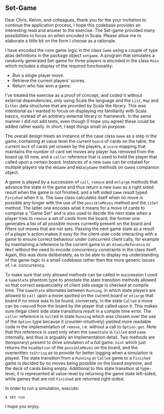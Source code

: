 ## Set-Game

Dear Chris, Kelvin, and colleagues, thank you for the your invitation to continue the application process, I hope this codebase provides an interesting read and answer to the exercise.  The Set-game provided many possibilities to focus on when encoded in Scala.  Please allow me to elaborate a little bit on the form I choose as a rationale.

I have encoded the core game logic in the class `Game` using a couple of type alias definitions in the package object `setgame`.  A program that simulates a randomly generated Set-game for three players is encoded in the class `Main` which includes a display of the required functionality:

- Run a single player move.
- Retrieve the current players' scores.
- Return who has won a game.

I've treated the exercise as a proof of concept, and coded it without external dependencies, only using Scala the language and the `List`, `Map` and `Either` data structures that are provided by Scala the library.  This was intentional as I wanted to focus on displaying my familiarity with Scala basics, instead of an arbitrary external library or framework.  In the same manner I did not add tests, even though (I hope you agree) these could be added rather easily.  In short, I kept things small on purpose.

The overall design treats an instance of the case class `Game` as a step in the game, containing at value level the current `board` of cards on the table, the current `deck` of cards yet unseen by the players, a `score` mapping that maintains the number of card set moves any player has removed from the board up till now, and a `caller` reference that is used to hold the player that called upon a certain board.  Instances of a new `Game` can be created for multiple players via the `mkGame` and `mkEasyGame` methods on `Game`s companion object.

A game is played by a succession of `call`, `remove` and `enlarge` methods that advance the state in the game and thus return a new `Game` as a right sided result when the game is not finished, and a left sided `Game` result typed `Finished` when it is.  The `Game` class calculates itself when no move is possible any longer with the use of the `possibleMoves` method and the `isSet` method.  The latter one encodes what it means for a move of cards to comprise a "Game Set" and is also used to decide the next state when a player tries to `remove` a set of cards from the board, the former one generates a list of all possible moves currently present on the board and filters out moves that are not sets.  Passing the next game state as a result of a player's action makes it easy for the client-side code interacting with a game to ensure correct behaviour under concurrent client calls, for example by maintaining a reference to the current game in an `AtomicReference` or `MRef` without the need to encode concurrency constraints in the class itself.  Again, this was done deliberately, as to be able to display my understanding of the game logic in a small codebase rather then the more generic issues of, i.e. concurrency.

To make sure that only allowed methods can be called in succession I used a `GameState` phantom type to annotate the state transition methods allowed so that correct sequenciality of client side usage is checked at compile time.  The `GameState` alternates between `Running`, in which state players are allowed to `call` upon a move spotted on the current board or `enlarge` that board if no move was to be found, conversely, in the state `Called` a move can be `remove`d from the board by the player that called upon it.  This makes sure illegal client side state transitions result in a compile time error.  The `caller` reference is `null`ed in state `Running` which was chosen over the use of the `Option` type because it (counter-intuitively) yielded more readable code in the implementation of `remove`, i.e. without a call to `Option.get`.  Note that this reference is used only when the `GameState` is `Called` and `Game` internally, and thus is arguably an implementation detail.  Two methods are (temporary) present to drive simulation of a full game: `hint` which just returns the `headOption` of the `possibleMoves` on the board, and the overwritten `toString` as to provide for better logging when a simulation is played. The state transition from a `Running` or `Called` game to a `Finished` game is decided by no moves being possible on the board anymore, and the deck of cards being empty.  Additional to this state transition at type-level, it is represented at value-level by returning the game state left-sided, while games that are not `Finished` are returned right-sided.

In order to run a simulation, execute:

```
$ sbt run
```

I hope you enjoy.
